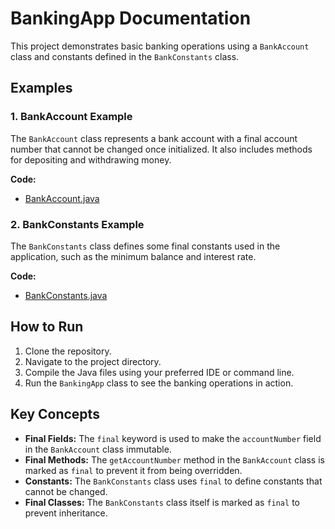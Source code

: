 # BankingApp Documentation

This project demonstrates basic banking operations using a `BankAccount` class and constants defined in the `BankConstants` class.

## Examples

### 1. BankAccount Example

The `BankAccount` class represents a bank account with a final account number that cannot be changed once initialized. It also includes methods for depositing and withdrawing money.

**Code:**
- [BankAccount.java](../../java/src/awesome/lld/fundamentals/oop/finalkeyword/BankAccount.java)

### 2. BankConstants Example

The `BankConstants` class defines some final constants used in the application, such as the minimum balance and interest rate.

**Code:**
- [BankConstants.java](../../java/src/awesome/lld/fundamentals/oop/finalkeyword/BankConstants.java)

## How to Run

1. Clone the repository.
2. Navigate to the project directory.
3. Compile the Java files using your preferred IDE or command line.
4. Run the `BankingApp` class to see the banking operations in action.

## Key Concepts

- **Final Fields:** The `final` keyword is used to make the `accountNumber` field in the `BankAccount` class immutable.
- **Final Methods:** The `getAccountNumber` method in the `BankAccount` class is marked as `final` to prevent it from being overridden.
- **Constants:** The `BankConstants` class uses `final` to define constants that cannot be changed.
- **Final Classes:** The `BankConstants` class itself is marked as `final` to prevent inheritance.